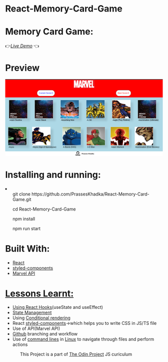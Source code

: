 # React-Memory-Card-Game
<h1>Memory Card Game:</h1>
 👉<a href='https://prasseskhadka.github.io/React-Memory-Card-Game/' target='_blank'><i>Live Demo</i></a> 👈

<h1>Preview</h1>
<img src='memory_card_screenshot.png'></img>

<h1>Installing and running:</h1>
<li>
    <ol>git clone https://github.com/PrassesKhadka/React-Memory-Card-Game.git</ol>
    <ol>cd React-Memory-Card-Game</ol>
    <ol>npm install</ol>
    <ol>npm run start</ol>
</li>

<h1>Built With:</h1>
<ul>
    <li><a href='https://react.dev/' target="_blank">React</a></li>
    <li><a href='https://styled-components.com/' target="_blank">styled-components</a></li>
    <li><a href='https://developer.marvel.com/' target="_blank">Marvel API</li>
</ul>

<h1>Lessons Learnt:</h1>
<ul>
    <li>Using React <a href='https://www.theodinproject.com/lessons/node-path-javascript-hooks' target="_blank">Hooks</a>(useState and useEffect)</li>
    <li><a href='https://www.theodinproject.com/lessons/node-path-javascript-state-and-props' target="_blank">State Management</a></li>
    <li>Using <a href='https://react.dev/learn/conditional-rendering' target="_blank">Conditional rendering</a></li>
    <li>React <a href='https://styled-components.com/' target="_blank">styled-components</a>->which helps you to write CSS in JS/TS file</li>
    <li>Use of API(Marvel API)</li>
    <li><a href='https://www.theodinproject.com/lessons/javascript-using-git-in-the-real-world' target="_blank">Github</a> branching and workflow</li>
    <li>Use of <a href='https://www.theodinproject.com/lessons/foundations-command-line-basics' target="_blank">command lines</a> in <a href='https://www.theodinproject.com/lessons/foundations-installations' target="_blank">Linux</a> to navigate through files and perform actions</li>
<ul>

<p>This Project is a part of <a href='https://www.theodinproject.com/lessons/node-path-javascript-memory-card' target="_blank">The Odin Project</a> JS curiculum</p>